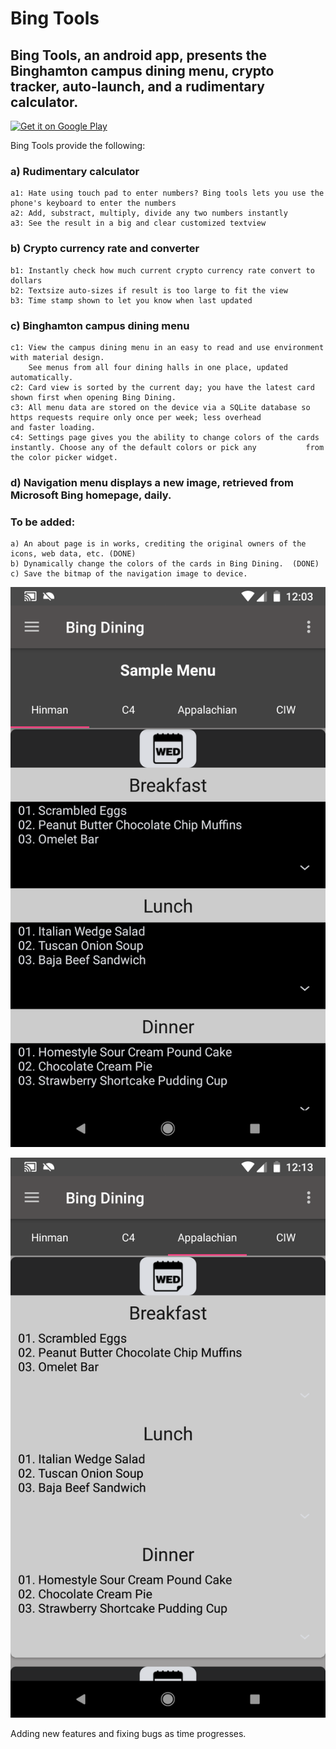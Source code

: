# Bing Tools
## Bing Tools, an android app, presents the Binghamton campus dining menu, crypto tracker, auto-launch, and a rudimentary calculator.

<a href='https://play.google.com/store/apps/details?id=com.rroycsdev.bingtools&pcampaignid=MKT-Other-global-all-co-prtnr-py-PartBadge-Mar2515-1'><img alt='Get it on Google Play' src='https://play.google.com/intl/en_us/badges/images/generic/en_badge_web_generic.png'/></a>

Bing Tools provide the following:

### a) Rudimentary calculator
	a1: Hate using touch pad to enter numbers? Bing tools lets you use the phone's keyboard to enter the numbers
	a2: Add, substract, multiply, divide any two numbers instantly
	a3: See the result in a big and clear customized textview

### b) Crypto currency rate and converter 
	b1: Instantly check how much current crypto currency rate convert to dollars
	b2: Textsize auto-sizes if result is too large to fit the view
	b3: Time stamp shown to let you know when last updated
	
### c) Binghamton campus dining menu
	c1: View the campus dining menu in an easy to read and use environment with material design. 
	    See menus from all four dining halls in one place, updated automatically.
	c2: Card view is sorted by the current day; you have the latest card shown first when opening Bing Dining.
	c3: All menu data are stored on the device via a SQLite database so https requests require only once per week; less overhead 		    and faster loading.
	c4: Settings page gives you the ability to change colors of the cards instantly. Choose any of the default colors or pick any 		    from the color picker widget.
  
### d) Navigation menu displays a new image, retrieved from Microsoft Bing homepage, daily.
  
### To be added:
	a) An about page is in works, crediting the original owners of the icons, web data, etc. (DONE)
	b) Dynamically change the colors of the cards in Bing Dining.  (DONE)
	c) Save the bitmap of the navigation image to device.

![Alt text](images/Bing_Dining.png "Bing_Dining")

![Alt text](images/Bing_Dining2.png "Bing_Dining2")


Adding new features and fixing bugs as time progresses.
